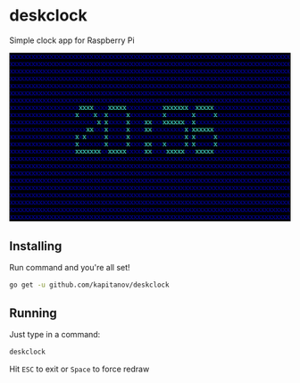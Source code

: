 deskclock
=========

Simple clock app for Raspberry Pi

![Preview](preview.png)

Installing
----------

Run command and you're all set!

```bash
go get -u github.com/kapitanov/deskclock
```

Running
-------

Just type in a command:


```bash
deskclock
```

Hit `ESC` to exit or `Space` to force redraw